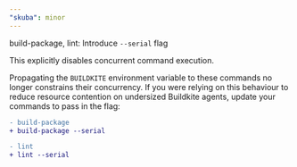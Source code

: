 ```yaml
---
"skuba": minor
---
```


build-package, lint: Introduce `--serial` flag

This explicitly disables concurrent command execution.

Propagating the `BUILDKITE` environment variable to these commands no longer constrains their concurrency. If you were relying on this behaviour to reduce resource contention on undersized Buildkite agents, update your commands to pass in the flag:

```diff
- build-package
+ build-package --serial

- lint
+ lint --serial
```
